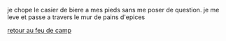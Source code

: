 je chope le casier de biere a mes pieds sans me poser de question.
je me leve et passe a travers le mur de pains d'epices

[retour au feu de camp](../feu-de-camp.md)

